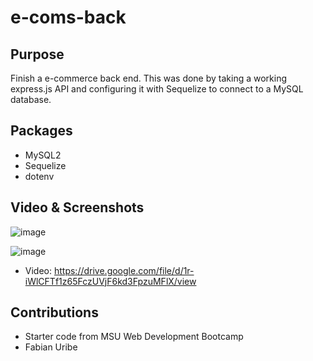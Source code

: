 # e-coms-back

## Purpose
Finish a e-commerce back end. This was done by taking a working express.js API and configuring it with Sequelize to connect to a MySQL database.

## Packages
* MySQL2
* Sequelize
* dotenv

## Video & Screenshots
![image](https://user-images.githubusercontent.com/52329597/156907857-8579d48a-df8f-4fdc-8a6e-b9d6f65c1bbb.png)

![image](https://user-images.githubusercontent.com/52329597/156907880-02a42a5f-c8b2-425a-a0c0-46eba9482a37.png)

* Video: https://drive.google.com/file/d/1r-iWlCFTf1z65FczUVjF6kd3FpzuMFlX/view

## Contributions
* Starter code from MSU Web Development Bootcamp
* Fabian Uribe
